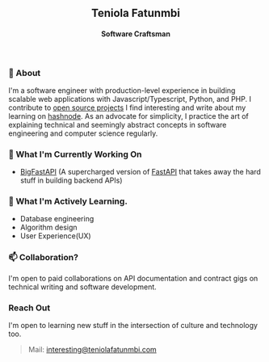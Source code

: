 
<h2 align="center">Teniola Fatunmbi</h2>

<h4 align="center">
Software Craftsman
</h4>

<br />

### 💬 About
I'm a software engineer with production-level experience in building scalable web applications with Javascript/Typescript, Python, and PHP. I contribute to [open source projects](#open-source-projects-i'm-actively-contributing-to) I find interesting and write about my learning on <a href="https://hashnode.com/@devteni">hashnode</a>. As an advocate for simplicity, I practice the art of explaining technical and seemingly abstract concepts in software engineering and computer science regularly.


### :construction: What I'm Currently Working On
- [BigFastAPI](https://github.com/bigfastcode/bigfastapi) (A supercharged version of [FastAPI](fastapi.tiangolo.com) that takes away the hard stuff in building backend APIs)

### :book: What I'm Actively Learning.
- Database engineering
- Algorithm design
- User Experience(UX)

###  📫 Collaboration? 
I'm open to paid collaborations on API documentation and contract gigs on technical writing and software development.

### Reach Out
I'm open to learning new stuff in the intersection of culture and technology too.
> Mail: interesting@teniolafatunmbi.com


<!---
devteni/devteni is a ✨ special ✨ repository because its `README.md` (this file) appears on your GitHub profile.
You can click the Preview link to take a look at your changes.
--->
